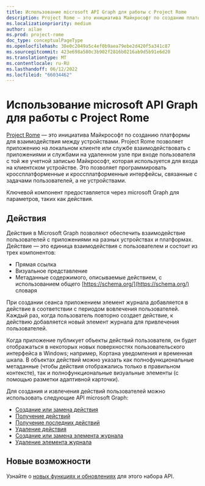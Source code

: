 ```yaml
---
title: Использование microsoft API Graph для работы с Project Rome
description: Project Rome — это инициатива Майкрософт по созданию платформы для взаимодействия между устройствами. Project Rome позволяет приложению на локальном клиенте или службе взаимодействовать с приложениями и службами на удаленном узле при входе пользователя с той же учетной записью Майкрософт, которая используется для входа на клиентском устройстве. Это позволяет программировать кроссплатформенные и кроссплатформенные интерфейсы, связанные с задачами пользователей, а не устройствами.
ms.localizationpriority: medium
author: ailae
ms.prod: project-rome
doc_type: conceptualPageType
ms.openlocfilehash: 30e0c2049a5c4ef0b9aea79ebe2d420f5a341c87
ms.sourcegitcommit: 423e698a580c3b902f2816b0216ab9d5b91e6d20
ms.translationtype: MT
ms.contentlocale: ru-RU
ms.lasthandoff: 06/12/2022
ms.locfileid: "66034462"
---
```

# <a name="use-the-microsoft-graph-api-to-work-with-project-rome"></a>Использование microsoft API Graph для работы с Project Rome

[Project Rome](https://developer.microsoft.com/en-us/windows/project-rome) — это инициатива Майкрософт по созданию платформы для взаимодействия между устройствами. Project Rome позволяет приложению на локальном клиенте или службе взаимодействовать с приложениями и службами на удаленном узле при входе пользователя с той же учетной записью Майкрософт, которая используется для входа на клиентском устройстве. Это позволяет программировать кроссплатформенные и кроссплатформенные интерфейсы, связанные с задачами пользователей, а не устройствами.

Ключевой компонент предоставляется через microsoft Graph для параметров, таких как действия.

## <a name="activities"></a>Действия

Действия в Microsoft Graph позволяют обеспечить взаимодействие пользователей с приложениями на разных устройствах и платформах. Действие — это единица взаимодействия с пользователем и состоит из трех компонентов:

- Прямая ссылка
- Визуальное представление
- Метаданные содержимого, описываемые действием, с использованием общего [https://schema.org/](https://schema.org/) словаря

При создании сеанса приложением элемент журнала добавляется в действие в соответствии с периодом вовлечения пользователей. Каждый раз, когда пользователь повторно создает действие, к действию добавляется новый элемент журнала для привлечения пользователей.

Когда приложение публикует объекты действий пользователя, он будет отображаться в некоторых новых поверхностях пользовательского интерфейса в Windows; например, Кортана уведомления и временная шкала. В объектах действий можно указать как полнофункциональные метаданные (чтобы действия отображались только в правильном контексте), так [](https://adaptivecards.io/) и полнофункциональные визуальные элементы (с помощью разметки адаптивной карточки).

Для создания и извлечения действий пользователей можно использовать следующие API microsoft Graph:

- [Создание или замена действия](../api/projectrome-put-activity.md)
- [Получение действий](../api/projectrome-get-activities.md)
- [Получение последних действий](../api/projectrome-get-recent-activities.md)
- [Удаление действия](../api/projectrome-delete-activity.md)
- [Создание или замена элемента журнала](../api/projectrome-put-historyitem.md)
- [Удаление элемента журнала](../api/projectrome-delete-historyitem.md)

## <a name="whats-new"></a>Новые возможности
Узнайте о [новых функциях и обновлениях](/graph/whats-new-overview) для этого набора API.
